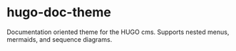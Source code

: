 # hugo-doc-theme
Documentation oriented theme for the HUGO cms. Supports nested menus, mermaids, and sequence diagrams.
